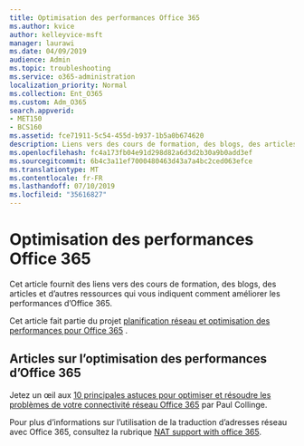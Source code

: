 ```yaml
---
title: Optimisation des performances Office 365
ms.author: kvice
author: kelleyvice-msft
manager: laurawi
ms.date: 04/09/2019
audience: Admin
ms.topic: troubleshooting
ms.service: o365-administration
localization_priority: Normal
ms.collection: Ent_O365
ms.custom: Adm_O365
search.appverid:
- MET150
- BCS160
ms.assetid: fce71911-5c54-455d-b937-1b5a0b674620
description: Liens vers des cours de formation, des blogs, des articles et d’autres ressources qui vous indiquent comment améliorer les performances d’Office 365.
ms.openlocfilehash: fc4a173fb04e91d298d82a6d3d2b30a9b0add3ef
ms.sourcegitcommit: 6b4c3a11ef7000480463d43a7a4bc2ced063efce
ms.translationtype: MT
ms.contentlocale: fr-FR
ms.lasthandoff: 07/10/2019
ms.locfileid: "35616827"
---
```

# <a name="tune-office-365-performance"></a>Optimisation des performances Office 365

Cet article fournit des liens vers des cours de formation, des blogs, des articles et d’autres ressources qui vous indiquent comment améliorer les performances d’Office 365.
  
Cet article fait partie du projet [planification réseau et optimisation des performances pour Office 365](https://aka.ms/tune) .
   
## <a name="articles-about-fine-tuning-office-365-performance"></a>Articles sur l’optimisation des performances d’Office 365

Jetez un œil aux [10 principales astuces pour optimiser et résoudre les problèmes de votre connectivité réseau Office 365](https://blogs.technet.com/b/onthewire/archive/2014/06/18/top-10-tips-for-optimising-amp-troubleshooting-your-office-365-network-connectivity.aspx) par Paul Collinge. 
  
Pour plus d’informations sur l’utilisation de la traduction d’adresses réseau avec Office 365, consultez la rubrique [NAT support with office 365](nat-support-with-office-365.md).
  


